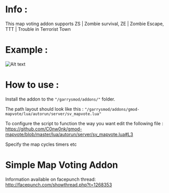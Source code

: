 # Info :

This map voting addon supports ZS | Zombie survival, ZE | Zombie Escape, TTT | Trouble in Terrorist Town

# Example :

![Alt text](http://i.imgur.com/S1tSwyI.jpg "Mapvoting example")

# How to use :

Install the addon to the `"/garrysmod/addons/"` folder.

The path layout should look like this : `"/garrysmod/addons/gmod-mapvote/lua/autorun/server/sv_mapvote.lua"`

To configure the script to function the way you want edit the following file : https://github.com/C0nw0nk/gmod-mapvote/blob/master/lua/autorun/server/sv_mapvote.lua#L3

Specify the map cycles timers etc

# Simple Map Voting Addon

Information available on facepunch thread: http://facepunch.com/showthread.php?t=1268353

